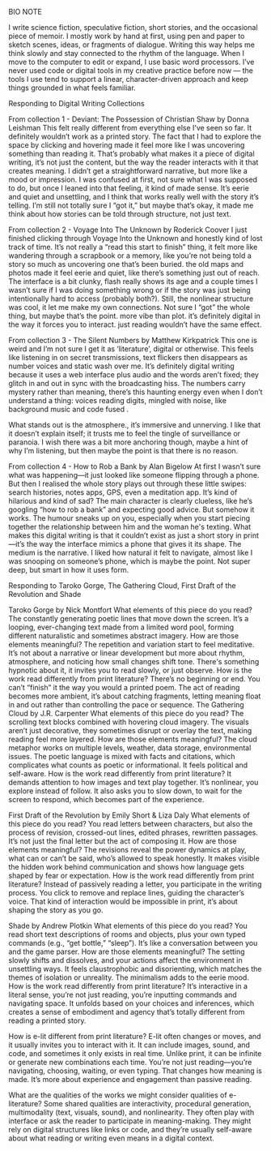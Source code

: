 BIO NOTE

I write science fiction, speculative fiction, short stories, and the occasional piece of memoir. I mostly work by hand at first, using pen and paper to sketch scenes, ideas, or fragments of dialogue. Writing this way helps me think slowly and stay connected to the rhythm of the language. When I move to the computer to edit or expand, I use basic word processors. I’ve never used code or digital tools in my creative practice before now — the tools I use tend to support a linear, character-driven approach and keep things grounded in what feels familiar.


Responding to Digital Writing Collections

From collection 1 - Deviant: The Possession of Christian Shaw by Donna Leishman
This felt really different from everything else I’ve seen so far. It definitely wouldn’t work as a printed story. 
The fact that I had to explore the space by clicking and hovering made it feel more like I was uncovering something than reading it. 
That’s probably what makes it a piece of digital writing, it’s not just the content, but the way the reader interacts with it that creates meaning. I didn’t get a straightforward narrative, but more like a mood or impression. I was confused at first, not sure what I was supposed to do, but once I leaned into that feeling, it kind of made sense. It’s eerie and quiet and unsettling, and I think that works really well with the story it’s telling. I’m still not totally sure I “got it,” but maybe that’s okay, it made me think about how stories can be told through structure, not just text.

From collection 2 - Voyage Into The Unknown by Roderick Coover
I just finished clicking through Voyage Into the Unknown and honestly kind of lost track of time. 
It’s not really a “read this start to finish” thing, it felt more like wandering through a scrapbook or a memory, like you’re not being told a story so much as uncovering one that’s been buried. the old maps and photos made it feel eerie and quiet, like there’s something just out of reach. The interface is a bit clunky, flash really shows its age and a couple times I wasn’t sure if I was doing something wrong or if the story was just being intentionally hard to access (probably both?). Still, the nonlinear structure was cool, it let me make my own connections. Not sure I “got” the whole thing, but maybe that’s the point. more vibe than plot. it’s definitely digital in the way it forces you to interact. just reading wouldn’t have the same effect.

From collection 3 - The Silent Numbers by Matthew Kirkpatrick
This one is weird and I’m not sure I get it as ‘literature’, digital or otherwise.
This feels like listening in on secret transmissions, text flickers then disappears as number voices and static wash over me. It’s definitely digital writing because it uses a web interface plus audio and the words aren’t fixed; they glitch in and out in sync with the broadcasting hiss. The numbers carry mystery rather than meaning, there’s this haunting energy even when I don’t understand a thing: voices reading digits, mingled with noise, like background music and code fused .

What stands out is the atmosphere., it’s immersive and unnerving. I like that it doesn’t explain itself; it trusts me to feel the tingle of surveillance or paranoia. I wish there was a bit more anchoring though, maybe a hint of why I’m listening,  but then maybe the point is that there is no reason.

From collection 4 - How to Rob a Bank by Alan Bigelow
At first I wasn’t sure what was happening—it just looked like someone flipping through a phone. But then I realised the whole story plays out through these little swipes: search histories, notes apps, GPS, even a meditation app. It’s kind of hilarious and kind of sad? The main character is clearly clueless, like he’s googling “how to rob a bank” and expecting good advice. But somehow it works. The humour sneaks up on you, especially when you start piecing together the relationship between him and the woman he's texting.
What makes this digital writing is that it couldn’t exist as just a short story in print—it’s the way the interface mimics a phone that gives it its shape. The medium is the narrative. I liked how natural it felt to navigate, almost like I was snooping on someone’s phone, which is maybe the point. Not super deep, but smart in how it uses form.



Responding to Taroko Gorge, The Gathering Cloud, First Draft of the Revolution and Shade

Taroko Gorge by Nick Montfort
What elements of this piece do you read?
The constantly generating poetic lines that move down the screen. It’s a looping, ever-changing text made from a limited word pool, forming different naturalistic and sometimes abstract imagery.
How are those elements meaningful?
The repetition and variation start to feel meditative. It’s not about a narrative or linear development but more about rhythm, atmosphere, and noticing how small changes shift tone. There's something hypnotic about it, it invites you to read slowly, or just observe.
How is the work read differently from print literature?
There’s no beginning or end. You can’t “finish” it the way you would a printed poem. The act of reading becomes more ambient, it’s about catching fragments, letting meaning float in and out rather than controlling the pace or sequence.
The Gathering Cloud by J.R. Carpenter
What elements of this piece do you read?
 The scrolling text blocks combined with hovering cloud imagery. The visuals aren’t just decorative, they sometimes disrupt or overlay the text, making reading feel more layered.
How are those elements meaningful?
 The cloud metaphor works on multiple levels, weather, data storage, environmental issues. The poetic language is mixed with facts and citations, which complicates what counts as poetic or informational. It feels political and self-aware.
How is the work read differently from print literature?
 It demands attention to how images and text play together. It’s nonlinear, you explore instead of follow. It also asks you to slow down, to wait for the screen to respond, which becomes part of the experience.

First Draft of the Revolution by Emily Short & Liza Daly
What elements of this piece do you read?
You read letters between characters, but also the process of revision, crossed-out lines, edited phrases, rewritten passages. It’s not just the final letter but the act of composing it.
How are those elements meaningful?
The revisions reveal the power dynamics at play, what can or can’t be said, who’s allowed to speak honestly. It makes visible the hidden work behind communication and shows how language gets shaped by fear or expectation.
How is the work read differently from print literature?
Instead of passively reading a letter, you participate in the writing process. You click to remove and replace lines, guiding the character’s voice. That kind of interaction would be impossible in print, it’s about shaping the story as you go.

Shade by Andrew Plotkin
What elements of this piece do you read?
You read short text descriptions of rooms and objects, plus your own typed commands (e.g., “get bottle,” “sleep”). It’s like a conversation between you and the game parser.
How are those elements meaningful?
The setting slowly shifts and dissolves, and your actions affect the environment in unsettling ways. It feels claustrophobic and disorienting, which matches the themes of isolation or unreality. The minimalism adds to the eerie mood.
How is the work read differently from print literature?
It’s interactive in a literal sense, you’re not just reading, you’re inputting commands and navigating space. It unfolds based on your choices and inferences, which creates a sense of embodiment and agency that’s totally different from reading a printed story.

How is e-lit different from print literature?
E-lit often changes or moves, and it usually invites you to interact with it. It can include images, sound, and code, and sometimes it only exists in real time. Unlike print, it can be infinite or generate new combinations each time. You’re not just reading—you’re navigating, choosing, waiting, or even typing. That changes how meaning is made. It’s more about experience and engagement than passive reading.

What are the qualities of the works we might consider qualities of e-literature?
Some shared qualities are interactivity, procedural generation, multimodality (text, visuals, sound), and nonlinearity. They often play with interface or ask the reader to participate in meaning-making. They might rely on digital structures like links or code, and they’re usually self-aware about what reading or writing even means in a digital context.